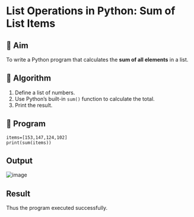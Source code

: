 # List Operations in Python: Sum of List Items

## 🎯 Aim
To write a Python program that calculates the **sum of all elements** in a list.

## 🧠 Algorithm
1. Define a list of numbers.
2. Use Python’s built-in `sum()` function to calculate the total.
3. Print the result.

## 🧾 Program
```
items=[153,147,124,102]
print(sum(items))

```

## Output

![image](https://github.com/user-attachments/assets/218844c2-29fd-46bf-95bc-bb21780d4db8)

## Result
Thus the program executed successfully.
